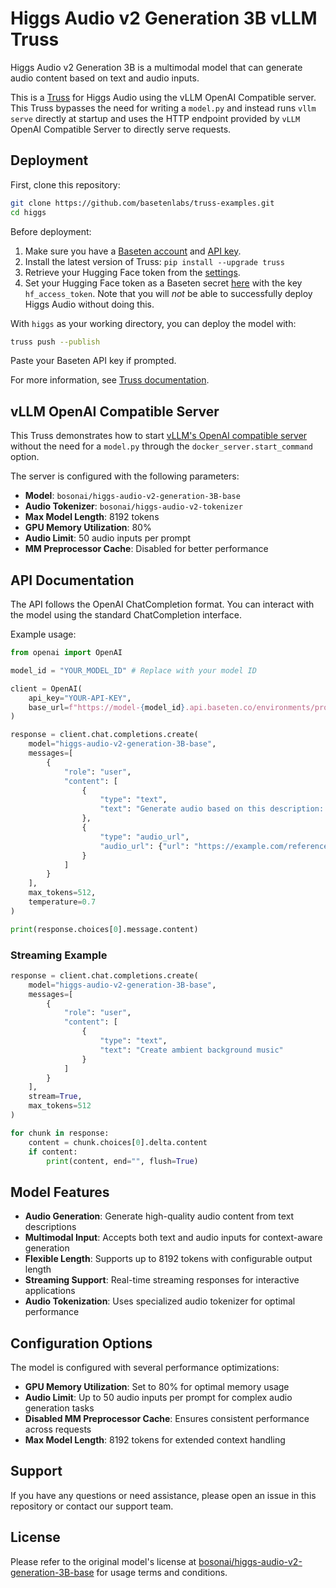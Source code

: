 # Higgs Audio v2 Generation 3B vLLM Truss

Higgs Audio v2 Generation 3B is a multimodal model that can generate audio content based on text and audio inputs.

This is a [Truss](https://truss.baseten.co/) for Higgs Audio using the vLLM OpenAI Compatible server. This Truss bypasses the need for writing a `model.py` and instead runs `vllm serve` directly at startup and uses the HTTP endpoint provided by `vLLM` OpenAI Compatible Server to directly serve requests.

## Deployment

First, clone this repository:

```sh
git clone https://github.com/basetenlabs/truss-examples.git
cd higgs
```

Before deployment:

1. Make sure you have a [Baseten account](https://app.baseten.co/signup) and [API key](https://app.baseten.co/settings/account/api_keys).
2. Install the latest version of Truss: `pip install --upgrade truss`
3. Retrieve your Hugging Face token from the [settings](https://huggingface.co/settings/tokens).
4. Set your Hugging Face token as a Baseten secret [here](https://app.baseten.co/settings/secrets) with the key `hf_access_token`. Note that you will *not* be able to successfully deploy Higgs Audio without doing this.

With `higgs` as your working directory, you can deploy the model with:

```sh
truss push --publish
```

Paste your Baseten API key if prompted.

For more information, see [Truss documentation](https://truss.baseten.co).

## vLLM OpenAI Compatible Server

This Truss demonstrates how to start [vLLM's OpenAI compatible server](https://docs.vllm.ai/en/latest/serving/openai_compatible_server.html) without the need for a `model.py` through the `docker_server.start_command` option.

The server is configured with the following parameters:
- **Model**: `bosonai/higgs-audio-v2-generation-3B-base`
- **Audio Tokenizer**: `bosonai/higgs-audio-v2-tokenizer`
- **Max Model Length**: 8192 tokens
- **GPU Memory Utilization**: 80%
- **Audio Limit**: 50 audio inputs per prompt
- **MM Preprocessor Cache**: Disabled for better performance

## API Documentation

The API follows the OpenAI ChatCompletion format. You can interact with the model using the standard ChatCompletion interface.

Example usage:

```python
from openai import OpenAI

model_id = "YOUR_MODEL_ID" # Replace with your model ID

client = OpenAI(
    api_key="YOUR-API-KEY",
    base_url=f"https://model-{model_id}.api.baseten.co/environments/production/sync/v1"
)

response = client.chat.completions.create(
    model="higgs-audio-v2-generation-3B-base",
    messages=[
        {
            "role": "user",
            "content": [
                {
                    "type": "text",
                    "text": "Generate audio based on this description: upbeat electronic music"
                },
                {
                    "type": "audio_url",
                    "audio_url": {"url": "https://example.com/reference-audio.wav"}
                }
            ]
        }
    ],
    max_tokens=512,
    temperature=0.7
)

print(response.choices[0].message.content)
```

### Streaming Example

```python
response = client.chat.completions.create(
    model="higgs-audio-v2-generation-3B-base",
    messages=[
        {
            "role": "user",
            "content": [
                {
                    "type": "text",
                    "text": "Create ambient background music"
                }
            ]
        }
    ],
    stream=True,
    max_tokens=512
)

for chunk in response:
    content = chunk.choices[0].delta.content
    if content:
        print(content, end="", flush=True)
```

## Model Features

- **Audio Generation**: Generate high-quality audio content from text descriptions
- **Multimodal Input**: Accepts both text and audio inputs for context-aware generation
- **Flexible Length**: Supports up to 8192 tokens with configurable output length
- **Streaming Support**: Real-time streaming responses for interactive applications
- **Audio Tokenization**: Uses specialized audio tokenizer for optimal performance

## Configuration Options

The model is configured with several performance optimizations:

- **GPU Memory Utilization**: Set to 80% for optimal memory usage
- **Audio Limit**: Up to 50 audio inputs per prompt for complex audio generation tasks
- **Disabled MM Preprocessor Cache**: Ensures consistent performance across requests
- **Max Model Length**: 8192 tokens for extended context handling

## Support

If you have any questions or need assistance, please open an issue in this repository or contact our support team.

## License

Please refer to the original model's license at [bosonai/higgs-audio-v2-generation-3B-base](https://huggingface.co/bosonai/higgs-audio-v2-generation-3B-base) for usage terms and conditions.
